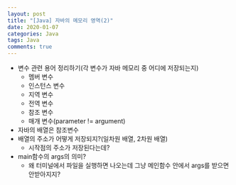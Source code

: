 ```yaml
---
layout: post
title: "[Java] 자바의 메모리 영역(2)"
date: 2020-01-07
categories: Java
tags: Java
comments: true
---
```

- 변수 관련 용어 정리하기(각 변수가 자바 메모리 중 어디에 저장되는지)
  - 멤버 변수
  - 인스턴스 변수
  - 지역 변수
  - 전역 변수
  - 참조 변수
  - 매개 변수(parameter != argument)
- 자바의 배열은 참조변수
- 배열의 주소가 어떻게 저장되지?(일차원 배열, 2차원 배열)
  - 시작점의 주소가 저장된다는데?
- main함수의 args의 의미?
  - 왜 터미널에서 파일을 실행하면 나오는데 그냥 메인함수 안에서 args를 받으면 안받아지지?